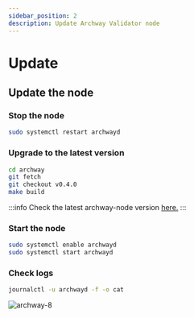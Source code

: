 ```yaml
---
sidebar_position: 2
description: Update Archway Validator node
---
```


# Update

## Update the node

### Stop the node

```bash 
sudo systemctl restart archwayd 
```

### Upgrade to the latest version

```bash 
cd archway
git fetch
git checkout v0.4.0
make build
```

:::info
Check the latest archway-node version [here.](https://github.com/archway-network/archway/releases)
:::

### Start the node

```bash 
sudo systemctl enable archwayd 
sudo systemctl start archwayd
```

### Check logs

```bash 
journalctl -u archwayd -f -o cat
```

![archway-8](./img/archway-8.png)
